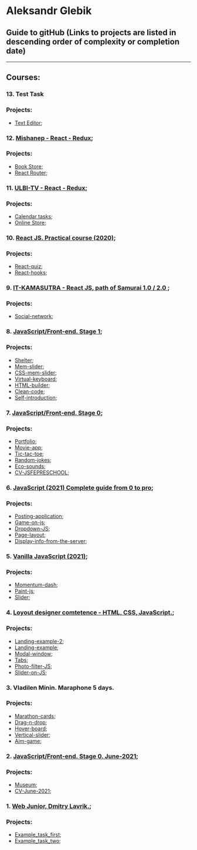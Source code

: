 # Aleksandr Glebik
## Guide to gitHub (Links to projects are listed in descending order of complexity or completion date)
***
## **Courses:**

### 13. Test Task
### **Projects:**
* [Text Editor](https://aleksandr-glebik.github.io/text-editor/);

### 12. [Mishanep - React - Redux](https://www.youtube.com/@mishanep);
### **Projects:**
* [Book Store](https://aleksandr-glebik.github.io/react-material-ui/);
* [React Router](https://aleksandr-glebik.github.io/react-router-6/);

### 11. [ULBI-TV - React - Redux](https://www.youtube.com/c/UlbiTV);
### **Projects:**
* [Calendar tasks](https://aleksandr-glebik.github.io/ulbi-tv-real-task/);
* [Online Store](https://aleksandr-glebik.github.io/react-online-store/);

### 10. [React JS. Practical course (2020)](https://www.udemy.com/course/react-2020-complete-guide/);
### **Projects:**
* [React-quiz](https://react-quiz-29ea8.web.app/);
* [React-hooks](https://aleksandr-glebik.github.io/react-hooks/);

### 9. [IT-KAMASUTRA - React JS, path of Samurai 1.0 / 2.0 ](https://www.youtube.com/playlist?list=PLcvhF2Wqh7DNVy1OCUpG3i5lyxyBWhGZ8);
### **Projects:**
* [Social-network](https://aleksandr-glebik.github.io/it-kamasutra/);

### 8. [JavaScript/Front-end. Stage 1](https://rs.school/js/);
### **Projects:**
* [Shelter](https://aleksandr-glebik.github.io/rsschool-JSFE2022Q1-shelter/shelter/pages/main/);
* [Mem-slider](https://aleksandr-glebik.github.io/cssMemSlider/cssMemSlider/index.html);
* [CSS-mem-slider](https://aleksandr-glebik.github.io/cssMemSliderWithoutJS/cssMemSlider/index.html);
* [Virtual-keyboard](https://aleksandr-glebik.github.io/rss-virtual-keyboard/);
* [HTML-builder](https://github.com/Aleksandr-Glebik/HTML-builder);
* [Clean-code](https://github.com/Aleksandr-Glebik/clean-code-s1e1);
* [Self-introduction](https://github.com/Aleksandr-Glebik/rsschool-JSFE2022Q1-self-introduction);

### 7. [JavaScript/Front-end. Stage 0](https://rs.school/js-stage0/);
### **Projects:**
* [Portfolio](https://Aleksandr-Glebik.github.io/portfolio-JSFEPRESCHOOL/portfolio/);
* [Movie-app](https://Aleksandr-Glebik.github.io/movie-app-JSFEPRESCHOOL/movie-app/);
* [Tic-tac-toe](https://Aleksandr-Glebik.github.io/tic-tac-toe/tic-tac-toe/);
* [Random-jokes](https://Aleksandr-Glebik.github.io/random-jokes/);
* [Eco-sounds](https://Aleksandr-Glebik.github.io/eco-sounds/);
* [CV-JSFEPRESCHOOL](https://Aleksandr-Glebik.github.io/rsschool-cv-JSFEPRESCHOOL/);

### 6. [JavaScript (2021) Complete guide from 0 to pro](https://www.udemy.com/course/javascript-full-guide/);
### **Projects:**
* [Posting-application](https://Aleksandr-Glebik.github.io/posting-application/dist/);
* [Game-on-js](https://Aleksandr-Glebik.github.io/game-on-js/);
* [Dropdown-JS](https://Aleksandr-Glebik.github.io/dropdown-JS/);
* [Page-layout](https://aleksandr-glebik.github.io/page-layout/);
* [Display-info-from-the-server](https://aleksandr-glebik.github.io/displaying-information-from-the-server/);

### 5. [Vanilla JavaScript (2021)](https://www.udemy.com/course/jacascript-for-beginners/);
### **Projects:**
* [Momentum-dash](https://Aleksandr-Glebik.github.io/momentum-dash/);
* [Paint-js](https://Aleksandr-Glebik.github.io/paint-js/);
* [Slider](https://Aleksandr-Glebik.github.io/slider/);

### 4. [Loyout designer comtetence - HTML, CSS, JavaScript.](https://www.mishanep.com/);
### **Projects:**
* [Landing-example-2](https://Aleksandr-Glebik.github.io/Landing-example-2/);
* [Landing-example](https://Aleksandr-Glebik.github.io/Landing-example/);
* [Modal-window](https://Aleksandr-Glebik.github.io/modal-window/);
* [Tabs](https://Aleksandr-Glebik.github.io/tabs/);
* [Photo-filter-JS](https://Aleksandr-Glebik.github.io/photo-filter-JS/);
* [Slider-on-JS](https://Aleksandr-Glebik.github.io/slider-on-JS/);

### 3. Vladilen Minin. Maraphone 5 days.
### **Projects:**
* [Marathon-cards](https://Aleksandr-Glebik.github.io/vladilen.ru-marathon-cards/);
* [Drag-n-drop](https://Aleksandr-Glebik.github.io/vladilen.ru-marathon-drag-n-drop/);
* [Hover-board](https://Aleksandr-Glebik.github.io/vladilen.ru-marathon-hover-board/);
* [Vertical-slider](https://Aleksandr-Glebik.github.io/JSFEPRESCHOOL-june-2021-vertical-slider/);
* [Aim-game](https://Aleksandr-Glebik.github.io/vladilen.ru-aim-game/);

### 2. [JavaScript/Front-end. Stage 0. June-2021](https://rs.school/js-stage0/);
### **Projects:**
* [Museum](https://Aleksandr-Glebik.github.io/JSFEPRESCHOOL-june-2021-museum/);
* [CV-June-2021](https://Aleksandr-Glebik.github.io/rsschool-cv-june-2021/);

### 1. [Web Junior, Dmitry Lavrik.](https://www.youtube.com/watch?v=8i3iTVsdnrg&list=PLyeqauxei6jddpCRnLoQIpkRGxaip5pJ4);
### **Projects:**
* [Example_task_first](https://Aleksandr-Glebik.github.io/example_task_first/);
* [Example_task_two](https://Aleksandr-Glebik.github.io/example_task_two/);

